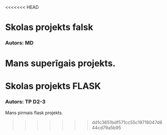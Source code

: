 <<<<<<< HEAD
# Skolas projekts falsk
### Autors: MD

Mans superīgais projekts.
=======
# Skolas projekts FLASK
### Autors: TP D2-3

Mans pirmais flask projekts.
>>>>>>> dd1c3651bdf571cc55c19718047d644cd79a5b95
